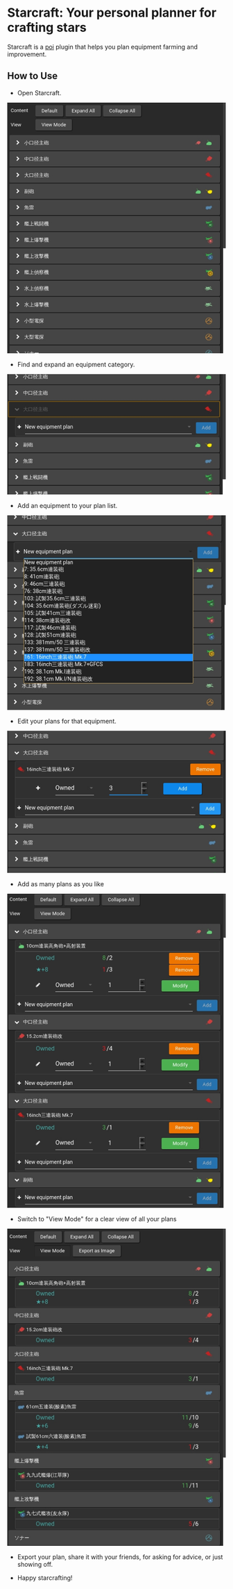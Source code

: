 # Starcraft: Your personal planner for crafting stars

Starcraft is a [poi](https://github.com/poooi/poi) plugin that helps
you plan equipment farming and improvement.

## How to Use

- Open Starcraft.

![](docs/init.jpg)

- Find and expand an equipment category.

![](docs/new-equip-plan.jpg)

- Add an equipment to your plan list.

![](docs/new-equip-select.jpg)

- Edit your plans for that equipment.

![](docs/new-plans.jpg)

- Add as many plans as you like

![](docs/add-many.jpg)

- Switch to "View Mode" for a clear view of all your plans

![](docs/view-mode.jpg)

- Export your plan, share it with your friends, for asking for advice, or just showing off.

- Happy starcrafting!
